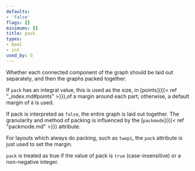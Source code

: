 ```yaml
---
defaults:
- 'false'
flags: []
minimums: []
title: pack
types:
- bool
- int
used_by: G
---
```


Whether each connected component of the graph should be
laid out separately, and then the graphs packed together.

If `pack` has an integral value, this is used as the size,
in [points]({{< ref "_index.md#points" >}}),of a margin around each part; otherwise, a default
margin of `8` is used.

If pack is interpreted as `false`, the entire graph is laid out together.
The granularity and method of packing is influenced by the
[`packmode`]({{< ref "packmode.md" >}}) attribute.

For layouts which always do packing, such as `twopi`, the `pack`
attribute is just used to set the margin.

`pack` is treated as true if the value of pack is `true` (case-insensitive)
or a non-negative integer.
